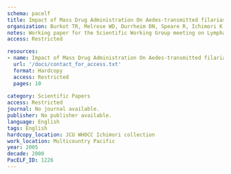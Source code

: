 ```yaml
---
schema: pacelf
title: Impact of Mass Drug Administration On Aedes-transmitted filariasis In the Pacific
organization: Burkot TR, Melrose WD, Durrheim DN, Speare R, Ichimori K
notes: Working paper for the Scientific Working Group meeting on Lymphatic Filariasis Research, TDR, Geneva 10-12 May 2005
access: Restricted

resources:
- name: Impact of Mass Drug Administration On Aedes-transmitted filariasis In the Pacific
  url: '/docs/contact_for_access.txt'
  format: Hardcopy
  access: Restricted
  pages: 10
 
category: Scientific Papers
access: Restricted
journal: No journal available.
publisher: No publisher available. 
language: English 
tags: English 
hardcopy_location: JCU WHOCC Ichimori collection
work_location: Multicountry Pacific
year: 2005
decade: 2000
PacELF_ID: 1226
---
```

